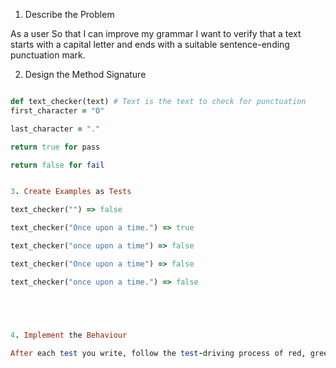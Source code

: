 1. Describe the Problem

As a user
So that I can improve my grammar
I want to verify that a text starts with a capital letter and ends with a suitable sentence-ending punctuation mark.

2. Design the Method Signature

```ruby

def text_checker(text) # Text is the text to check for punctuation
first_character = "O"

last_character = "."

return true for pass

return false for fail


3. Create Examples as Tests

text_checker("") => false

text_checker("Once upon a time.") => true

text_checker("once upon a time") => false

text_checker("Once upon a time") => false

text_checker("once upon a time.") => false





4. Implement the Behaviour

After each test you write, follow the test-driving process of red, green, refactor to implement the behaviour.
